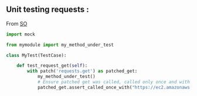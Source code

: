 ## Unit testing requests :
From [SO](http://stackoverflow.com/questions/16864851/unit-testing-python-requests)
```python
import mock

from mymodule import my_method_under_test

class MyTest(TestCase):

    def test_request_get(self):
        with patch('requests.get') as patched_get:
            my_method_under_test()
            # Ensure patched get was called, called only once and with exactly these params.
            patched_get.assert_called_once_with("https://ec2.amazonaws.com/", params={'Action': 'GetConsoleOutput', 'InstanceId': 'i-123456'})
```